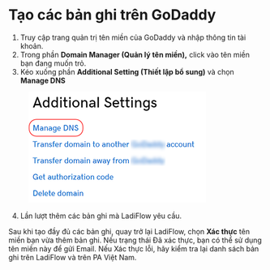 # Tạo các bản ghi trên GoDaddy

1. Truy cập trang quản trị tên miền của GoDaddy và nhập thông tin tài khoản.
2. Trong phần **Domain Manager (Quản lý tên miền),** click vào tên miền bạn đang muốn trỏ.
3. Kéo xuống phần **Additional Setting (Thiết lập bổ sung)** và chọn **Manage DNS**

<figure><img src="../.gitbook/assets/image (265).png" alt=""><figcaption></figcaption></figure>

4. Lần lượt thêm các bản ghi mà LadiFlow yêu cầu.

Sau khi tạo đầy đủ các bản ghi, quay trở lại LadiFlow, chọn **Xác thực** tên miền bạn vừa thêm bản ghi. Nếu trạng thái Đã xác thực, bạn có thể sử dụng tên miền này để gửi Email. Nếu Xác thực lỗi, hãy kiểm tra lại danh sách bản ghi trên LadiFlow và trên PA Việt Nam.
